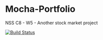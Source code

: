 # Mocha-Portfolio
NSS C8 - W5 - Another stock market project

[![Build Status](https://travis-ci.org/complikatyed/Mocha-Portfolio.svg?branch=master)](https://travis-ci.org/complikatyed/Mocha-Portfolio)
